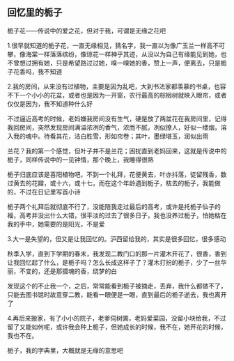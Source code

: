 ## 回忆里的栀子 ##

栀子花——传说中的爱之花，但对于我，可谓是无缘之花吧
 
1.很早就知道的栀子花，一直无缘相见，猜名字，我一直以为像广玉兰一样高不可攀，像海棠一样落落缤纷，像琼花一样神乎其迹，从没以为自己有缘能见到她，也不曾想过拥有她，只是希望路过过她，嗅一嗅她的香，赞上一声，便离去，只是栀子花香吗，我不知道
 
2.我的房间，从来没有过植物，主要是因为乱吧，大到书法家都羡慕的书桌，也容不下一个小小的花盆，或者也是因为一开窗，农行最高的棕榈树就映入眼帘，或者仅仅是因为，我不知道种什么好
 
不过逼近高考的时候，老妈嫌我房间没有生气，硬是放了两盆花在我房间里，记得我回房间，突然发现房间满溢浓冽的香气，浓而不腻，冽似撩人，好似一缕烟，溶入我的魂中。待看其花，洁白胜雪，形如帘卷；其叶，墨绿堪玉，润似出雨
 
兰花？我的第一个感觉，但叶子并不是兰花；困扰直到老妈回来，这就是传说中的栀子，同样传说中的一见钟情，那个晚上，我睡得很熟
 
栀子归底应该是喜阳植物吧，不到一个礼拜，花便黄去，叶亦抖落，徒留残香，数过黄去的花瓣，或十六，或十七，而在这个年龄遇到栀子，枯去的栀子，我能做的，不过在日记里写首小诗
 
栀子两个礼拜后就彻底不行了，没能陪我走过最后的高考，或许是托栀子仙子的福，高考并没出什么大错，很平淡的过去了很多日子，我也没养过栀子，怕她枯在我的手中，她需要的是阳光，不是爱
 
3.大一是失望的，但又是让我回忆的。沪西留给我的，其实是很多回忆，很多感动
 
秋季入学，直到下学期的春末，我发现二教门口的那一片灌木开花了，很香，香到让我回忆起了什么，是栀子吗？怎么长成这样子了？灌木打扮的栀子，少了一丝华丽，不变的，还是那摄魂的香，绕梦的白
 
发现这个的不止我一个，之后，常常能看到栀子被摘走，丢弃，我什么都做不了，只能去图书馆时故意穿二教，能看一眼便是一眼，直到最后的栀子逝去，我也离开了
 
4.再后来搬家，有了小小的院子，老爹伺树圃，老妈爱菜园，没留小块给我，不过留了又能如何呢，或许我会种上栀子，但她成长的时候，我不在，她开花的时候，我也不在。
 
栀子，我的字典里，大概就是无缘的意思吧
